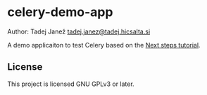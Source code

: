 celery-demo-app
===============

Author: Tadej Janež <tadej.janez@tadej.hicsalta.si>

A demo applicaiton to test Celery based on the [Next steps tutorial](http://docs.celeryproject.org/en/latest/getting-started/next-steps.html).

License
-------

This project is licensed GNU GPLv3 or later.

